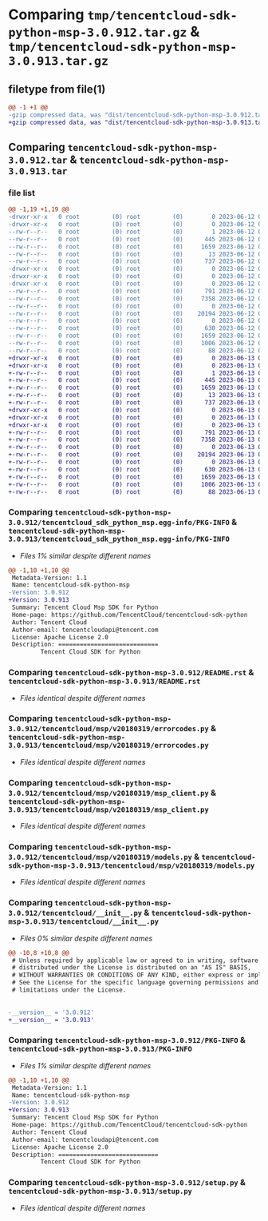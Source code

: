 # Comparing `tmp/tencentcloud-sdk-python-msp-3.0.912.tar.gz` & `tmp/tencentcloud-sdk-python-msp-3.0.913.tar.gz`

## filetype from file(1)

```diff
@@ -1 +1 @@
-gzip compressed data, was "dist/tencentcloud-sdk-python-msp-3.0.912.tar", last modified: Mon Jun 12 03:08:21 2023, max compression
+gzip compressed data, was "dist/tencentcloud-sdk-python-msp-3.0.913.tar", last modified: Tue Jun 13 02:15:43 2023, max compression
```

## Comparing `tencentcloud-sdk-python-msp-3.0.912.tar` & `tencentcloud-sdk-python-msp-3.0.913.tar`

### file list

```diff
@@ -1,19 +1,19 @@
-drwxr-xr-x   0 root         (0) root         (0)        0 2023-06-12 03:08:21.000000 tencentcloud-sdk-python-msp-3.0.912/
-drwxr-xr-x   0 root         (0) root         (0)        0 2023-06-12 03:08:21.000000 tencentcloud-sdk-python-msp-3.0.912/tencentcloud_sdk_python_msp.egg-info/
--rw-r--r--   0 root         (0) root         (0)        1 2023-06-12 03:08:21.000000 tencentcloud-sdk-python-msp-3.0.912/tencentcloud_sdk_python_msp.egg-info/dependency_links.txt
--rw-r--r--   0 root         (0) root         (0)      445 2023-06-12 03:08:21.000000 tencentcloud-sdk-python-msp-3.0.912/tencentcloud_sdk_python_msp.egg-info/SOURCES.txt
--rw-r--r--   0 root         (0) root         (0)     1659 2023-06-12 03:08:21.000000 tencentcloud-sdk-python-msp-3.0.912/tencentcloud_sdk_python_msp.egg-info/PKG-INFO
--rw-r--r--   0 root         (0) root         (0)       13 2023-06-12 03:08:21.000000 tencentcloud-sdk-python-msp-3.0.912/tencentcloud_sdk_python_msp.egg-info/top_level.txt
--rw-r--r--   0 root         (0) root         (0)      737 2023-06-12 03:08:21.000000 tencentcloud-sdk-python-msp-3.0.912/README.rst
-drwxr-xr-x   0 root         (0) root         (0)        0 2023-06-12 03:08:21.000000 tencentcloud-sdk-python-msp-3.0.912/tencentcloud/
-drwxr-xr-x   0 root         (0) root         (0)        0 2023-06-12 03:08:21.000000 tencentcloud-sdk-python-msp-3.0.912/tencentcloud/msp/
-drwxr-xr-x   0 root         (0) root         (0)        0 2023-06-12 03:08:21.000000 tencentcloud-sdk-python-msp-3.0.912/tencentcloud/msp/v20180319/
--rw-r--r--   0 root         (0) root         (0)      791 2023-06-12 03:08:21.000000 tencentcloud-sdk-python-msp-3.0.912/tencentcloud/msp/v20180319/errorcodes.py
--rw-r--r--   0 root         (0) root         (0)     7358 2023-06-12 03:08:21.000000 tencentcloud-sdk-python-msp-3.0.912/tencentcloud/msp/v20180319/msp_client.py
--rw-r--r--   0 root         (0) root         (0)        0 2023-06-12 03:08:21.000000 tencentcloud-sdk-python-msp-3.0.912/tencentcloud/msp/v20180319/__init__.py
--rw-r--r--   0 root         (0) root         (0)    20194 2023-06-12 03:08:21.000000 tencentcloud-sdk-python-msp-3.0.912/tencentcloud/msp/v20180319/models.py
--rw-r--r--   0 root         (0) root         (0)        0 2023-06-12 03:08:21.000000 tencentcloud-sdk-python-msp-3.0.912/tencentcloud/msp/__init__.py
--rw-r--r--   0 root         (0) root         (0)      630 2023-06-12 03:08:21.000000 tencentcloud-sdk-python-msp-3.0.912/tencentcloud/__init__.py
--rw-r--r--   0 root         (0) root         (0)     1659 2023-06-12 03:08:21.000000 tencentcloud-sdk-python-msp-3.0.912/PKG-INFO
--rw-r--r--   0 root         (0) root         (0)     1006 2023-06-12 03:08:21.000000 tencentcloud-sdk-python-msp-3.0.912/setup.py
--rw-r--r--   0 root         (0) root         (0)       88 2023-06-12 03:08:21.000000 tencentcloud-sdk-python-msp-3.0.912/setup.cfg
+drwxr-xr-x   0 root         (0) root         (0)        0 2023-06-13 02:15:43.000000 tencentcloud-sdk-python-msp-3.0.913/
+drwxr-xr-x   0 root         (0) root         (0)        0 2023-06-13 02:15:43.000000 tencentcloud-sdk-python-msp-3.0.913/tencentcloud_sdk_python_msp.egg-info/
+-rw-r--r--   0 root         (0) root         (0)        1 2023-06-13 02:15:43.000000 tencentcloud-sdk-python-msp-3.0.913/tencentcloud_sdk_python_msp.egg-info/dependency_links.txt
+-rw-r--r--   0 root         (0) root         (0)      445 2023-06-13 02:15:43.000000 tencentcloud-sdk-python-msp-3.0.913/tencentcloud_sdk_python_msp.egg-info/SOURCES.txt
+-rw-r--r--   0 root         (0) root         (0)     1659 2023-06-13 02:15:43.000000 tencentcloud-sdk-python-msp-3.0.913/tencentcloud_sdk_python_msp.egg-info/PKG-INFO
+-rw-r--r--   0 root         (0) root         (0)       13 2023-06-13 02:15:43.000000 tencentcloud-sdk-python-msp-3.0.913/tencentcloud_sdk_python_msp.egg-info/top_level.txt
+-rw-r--r--   0 root         (0) root         (0)      737 2023-06-13 02:15:42.000000 tencentcloud-sdk-python-msp-3.0.913/README.rst
+drwxr-xr-x   0 root         (0) root         (0)        0 2023-06-13 02:15:43.000000 tencentcloud-sdk-python-msp-3.0.913/tencentcloud/
+drwxr-xr-x   0 root         (0) root         (0)        0 2023-06-13 02:15:43.000000 tencentcloud-sdk-python-msp-3.0.913/tencentcloud/msp/
+drwxr-xr-x   0 root         (0) root         (0)        0 2023-06-13 02:15:43.000000 tencentcloud-sdk-python-msp-3.0.913/tencentcloud/msp/v20180319/
+-rw-r--r--   0 root         (0) root         (0)      791 2023-06-13 02:15:42.000000 tencentcloud-sdk-python-msp-3.0.913/tencentcloud/msp/v20180319/errorcodes.py
+-rw-r--r--   0 root         (0) root         (0)     7358 2023-06-13 02:15:42.000000 tencentcloud-sdk-python-msp-3.0.913/tencentcloud/msp/v20180319/msp_client.py
+-rw-r--r--   0 root         (0) root         (0)        0 2023-06-13 02:15:42.000000 tencentcloud-sdk-python-msp-3.0.913/tencentcloud/msp/v20180319/__init__.py
+-rw-r--r--   0 root         (0) root         (0)    20194 2023-06-13 02:15:42.000000 tencentcloud-sdk-python-msp-3.0.913/tencentcloud/msp/v20180319/models.py
+-rw-r--r--   0 root         (0) root         (0)        0 2023-06-13 02:15:42.000000 tencentcloud-sdk-python-msp-3.0.913/tencentcloud/msp/__init__.py
+-rw-r--r--   0 root         (0) root         (0)      630 2023-06-13 02:15:42.000000 tencentcloud-sdk-python-msp-3.0.913/tencentcloud/__init__.py
+-rw-r--r--   0 root         (0) root         (0)     1659 2023-06-13 02:15:43.000000 tencentcloud-sdk-python-msp-3.0.913/PKG-INFO
+-rw-r--r--   0 root         (0) root         (0)     1006 2023-06-13 02:15:42.000000 tencentcloud-sdk-python-msp-3.0.913/setup.py
+-rw-r--r--   0 root         (0) root         (0)       88 2023-06-13 02:15:43.000000 tencentcloud-sdk-python-msp-3.0.913/setup.cfg
```

### Comparing `tencentcloud-sdk-python-msp-3.0.912/tencentcloud_sdk_python_msp.egg-info/PKG-INFO` & `tencentcloud-sdk-python-msp-3.0.913/tencentcloud_sdk_python_msp.egg-info/PKG-INFO`

 * *Files 1% similar despite different names*

```diff
@@ -1,10 +1,10 @@
 Metadata-Version: 1.1
 Name: tencentcloud-sdk-python-msp
-Version: 3.0.912
+Version: 3.0.913
 Summary: Tencent Cloud Msp SDK for Python
 Home-page: https://github.com/TencentCloud/tencentcloud-sdk-python
 Author: Tencent Cloud
 Author-email: tencentcloudapi@tencent.com
 License: Apache License 2.0
 Description: ============================
         Tencent Cloud SDK for Python
```

### Comparing `tencentcloud-sdk-python-msp-3.0.912/README.rst` & `tencentcloud-sdk-python-msp-3.0.913/README.rst`

 * *Files identical despite different names*

### Comparing `tencentcloud-sdk-python-msp-3.0.912/tencentcloud/msp/v20180319/errorcodes.py` & `tencentcloud-sdk-python-msp-3.0.913/tencentcloud/msp/v20180319/errorcodes.py`

 * *Files identical despite different names*

### Comparing `tencentcloud-sdk-python-msp-3.0.912/tencentcloud/msp/v20180319/msp_client.py` & `tencentcloud-sdk-python-msp-3.0.913/tencentcloud/msp/v20180319/msp_client.py`

 * *Files identical despite different names*

### Comparing `tencentcloud-sdk-python-msp-3.0.912/tencentcloud/msp/v20180319/models.py` & `tencentcloud-sdk-python-msp-3.0.913/tencentcloud/msp/v20180319/models.py`

 * *Files identical despite different names*

### Comparing `tencentcloud-sdk-python-msp-3.0.912/tencentcloud/__init__.py` & `tencentcloud-sdk-python-msp-3.0.913/tencentcloud/__init__.py`

 * *Files 0% similar despite different names*

```diff
@@ -10,8 +10,8 @@
 # Unless required by applicable law or agreed to in writing, software
 # distributed under the License is distributed on an "AS IS" BASIS,
 # WITHOUT WARRANTIES OR CONDITIONS OF ANY KIND, either express or implied.
 # See the License for the specific language governing permissions and
 # limitations under the License.
 
 
-__version__ = '3.0.912'
+__version__ = '3.0.913'
```

### Comparing `tencentcloud-sdk-python-msp-3.0.912/PKG-INFO` & `tencentcloud-sdk-python-msp-3.0.913/PKG-INFO`

 * *Files 1% similar despite different names*

```diff
@@ -1,10 +1,10 @@
 Metadata-Version: 1.1
 Name: tencentcloud-sdk-python-msp
-Version: 3.0.912
+Version: 3.0.913
 Summary: Tencent Cloud Msp SDK for Python
 Home-page: https://github.com/TencentCloud/tencentcloud-sdk-python
 Author: Tencent Cloud
 Author-email: tencentcloudapi@tencent.com
 License: Apache License 2.0
 Description: ============================
         Tencent Cloud SDK for Python
```

### Comparing `tencentcloud-sdk-python-msp-3.0.912/setup.py` & `tencentcloud-sdk-python-msp-3.0.913/setup.py`

 * *Files identical despite different names*

